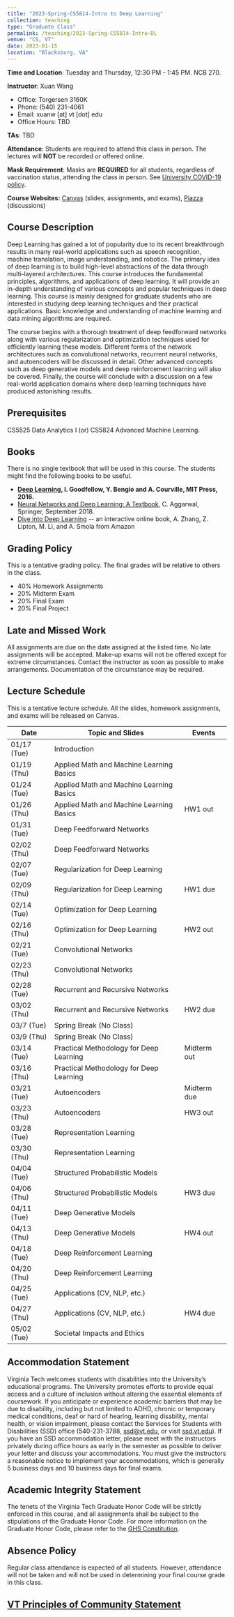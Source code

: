 ```yaml
---
title: "2023-Spring-CS5814-Intro to Deep Learning"
collection: teaching
type: "Graduate Class"
permalink: /teaching/2023-Spring-CS5814-Intro-DL
venue: "CS, VT"
date: 2023-01-15
location: "Blacksburg, VA"
---
```


**Time and Location**: Tuesday and Thursday, 12:30 PM - 1:45 PM. NCB 270.

**Instructor**: Xuan Wang
- Office: Torgersen 3160K
- Phone: (540) 231-4061
- Email: xuanw [at] vt [dot] edu
- Office Hours: TBD

**TAs**: TBD

**Attendance**: Students are required to attend this class in person. The lectures will **NOT** be recorded or offered online.

**Mask Requirement**: Masks are **REQUIRED** for all students, regardless of vaccination status, attending the class in person. See [University COVID-19 policy](https://vtx.vt.edu/articles/2021/08/unirel-mask-requirements.html). 

**Course Websites:** [Canvas](https://canvas.vt.edu/courses/165447) (slides, assignments, and exams), [Piazza](https://piazza.com/vt/spring2023/cs_5814_20672_202301) (discussions)


## Course Description
Deep Learning has gained a lot of popularity due to its recent breakthrough results in many real-world applications such as speech recognition, machine translation, image understanding, and robotics. The primary idea of deep learning is to build high-level abstractions of the data through multi-layered architectures. This course introduces the fundamental principles, algorithms, and applications of deep learning. It will provide an in-depth understanding of various concepts and popular techniques in deep learning. This course is mainly designed for graduate students who are interested in studying deep learning techniques and their practical applications. Basic knowledge and understanding of machine learning and data mining algorithms are required.

The course begins with a thorough treatment of deep feedforward networks along with various regularization and optimization techniques used for efficiently learning these models. Different forms of the network architectures such as convolutional networks, recurrent neural networks, and autoencoders will be discussed in detail. Other advanced concepts such as deep generative models and deep reinforcement learning will also be covered. Finally, the course will conclude with a discussion on a few real-world application domains where deep learning techniques have produced astonishing results.


## Prerequisites
CS5525 Data Analytics I (or) CS5824 Advanced Machine Learning.


## Books
There is no single textbook that will be used in this course. The students might find the following books to be useful.
- **[Deep Learning](https://www.deeplearningbook.org/), I. Goodfellow, Y. Bengio and A. Courville, MIT Press, 2016.**
- [Neural Networks and Deep Learning: A Textbook](http://www.charuaggarwal.net/neural.htm), C. Aggarwal, Springer, September 2018.
- [Dive into Deep Learning](https://d2l.ai/) -- an interactive online book, A. Zhang, Z. Lipton, M. Li, and A. Smola from Amazon


## Grading Policy
This is a tentative grading policy. The final grades will be relative to others in the class.
- 40% Homework Assignments
- 20% Midterm Exam
- 20% Final Exam
- 20% Final Project


## Late and Missed Work
All assignments are due on the date assigned at the listed time. No late assignments will be accepted. Make-up exams will not be offered except for extreme circumstances. Contact the instructor as soon as possible to make arrangements. Documentation of the circumstance may be required.


## Lecture Schedule
This is a tentative lecture schedule. All the slides, homework assignments, and exams will be released on Canvas.

| Date | Topic and Slides | Events |
|---|---|---|
| 01/17 (Tue) | Introduction |  |
| 01/19 (Thu) | Applied Math and Machine Learning Basics |  |
| 01/24 (Tue) | Applied Math and Machine Learning Basics |  |
| 01/26 (Thu) | Applied Math and Machine Learning Basics | HW1 out |
| 01/31 (Tue) | Deep Feedforward Networks |  |
| 02/02 (Thu) | Deep Feedforward Networks |  |
| 02/07 (Tue) | Regularization for Deep Learning |  |
| 02/09 (Thu) | Regularization for Deep Learning | HW1 due |
| 02/14 (Tue) | Optimization for Deep Learning |  |
| 02/16 (Thu) | Optimization for Deep Learning | HW2 out |
| 02/21 (Tue) | Convolutional Networks |  |
| 02/23 (Thu) | Convolutional Networks |  |
| 02/28 (Tue) | Recurrent and Recursive Networks |  |
| 03/02 (Thu) | Recurrent and Recursive Networks | HW2 due |
| 03/7 (Tue) | Spring Break (No Class) |  |
| 03/9 (Thu) | Spring Break (No Class) |  |
| 03/14 (Tue) | Practical Methodology for Deep Learning | Midterm out |
| 03/16 (Thu) | Practical Methodology for Deep Learning |  |
| 03/21 (Tue) | Autoencoders | Midterm due |
| 03/23 (Thu) | Autoencoders | HW3 out |
| 03/28 (Tue) | Representation Learning |  |
| 03/30 (Thu) | Representation Learning |  |
| 04/04 (Tue) | Structured Probabilistic Models |  |
| 04/06 (Thu) | Structured Probabilistic Models | HW3 due |
| 04/11 (Tue) | Deep Generative Models |  |
| 04/13 (Thu) | Deep Generative Models | HW4 out |
| 04/18 (Tue) | Deep Reinforcement Learning |  |
| 04/20 (Thu) | Deep Reinforcement Learning |  |
| 04/25 (Tue) | Applications (CV, NLP, etc.) |  |
| 04/27 (Thu) | Applications (CV, NLP, etc.) | HW4 due |
| 05/02 (Tue) | Societal Impacts and Ethics |  |


## Accommodation Statement
Virginia Tech welcomes students with disabilities into the University’s educational programs. The University promotes efforts to provide equal access and a culture of inclusion without altering the essential elements of coursework. If you anticipate or experience academic barriers that may be due to disability, including but not limited to ADHD, chronic or temporary medical conditions, deaf or hard of hearing, learning disability, mental health, or vision impairment, please contact the Services for Students with Disabilities (SSD) office (540-231-3788, [ssd@vt.edu](mailto:ssd@vt.edu), or visit [ssd.vt.edu](ssd.vt.edu)). If you have an SSD accommodation letter, please meet with the instructors privately during office hours as early in the semester as possible to deliver your letter and discuss your accommodations. You must give the instructors a reasonable notice to implement your accommodations, which is generally 5 business days and 10 business days for final exams.


## Academic Integrity Statement
The tenets of the Virginia Tech Graduate Honor Code will be strictly enforced in this course, and all assignments shall be subject to the stipulations of the Graduate Honor Code. For more information on the Graduate Honor Code, please refer to the [GHS Constitution](https://graduateschool.vt.edu/academics/expectations/graduate-honor-system.html).


## Absence Policy
Regular class attendance is expected of all students. However, attendance will not be taken and will not be used in determining your final course grade in this class. 


## [VT Principles of Community Statement](https://www.inclusive.vt.edu/Programs/vtpoc0.html)
